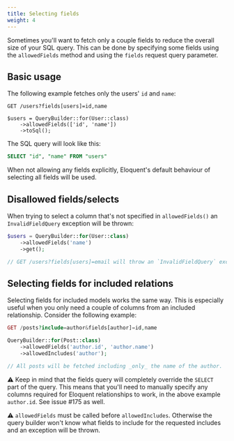 ```yaml
---
title: Selecting fields
weight: 4
---
```


Sometimes you'll want to fetch only a couple fields to reduce the overall size of your SQL query. This can be done by specifying some fields using the `allowedFields` method and using the `fields` request query parameter. 

## Basic usage

The following example fetches only the users' `id` and `name`:

```
GET /users?fields[users]=id,name

$users = QueryBuilder::for(User::class)
    ->allowedFields(['id', 'name'])
    ->toSql();
```

The SQL query will look like this:

```sql
SELECT "id", "name" FROM "users"
```

When not allowing any fields explicitly, Eloquent's default behaviour of selecting all fields will be used. 

## Disallowed fields/selects

When trying to select a column that's not specified in `allowedFields()` an `InvalidFieldQuery` exception will be thrown:

```php
$users = QueryBuilder::for(User::class)
    ->allowedFields('name')
    ->get();

// GET /users?fields[users]=email will throw an `InvalidFieldQuery` exception as `email` is not an allowed field.
```

## Selecting fields for included relations

Selecting fields for included models works the same way. This is especially useful when you only need a couple of columns from an included relationship. Consider the following example:

```php
GET /posts?include=author&fields[author]=id,name

QueryBuilder::for(Post::class)
    ->allowedFields('author.id', 'author.name')
    ->allowedIncludes('author');

// All posts will be fetched including _only_ the name of the author. 
```

⚠️ Keep in mind that the fields query will completely override the `SELECT` part of the query. This means that you'll need to manually specify any columns required for Eloquent relationships to work, in the above example `author.id`. See issue #175 as well.

⚠️ `allowedFields` must be called before `allowedIncludes`. Otherwise the query builder won't know what fields to include for the requested includes and an exception will be thrown.

